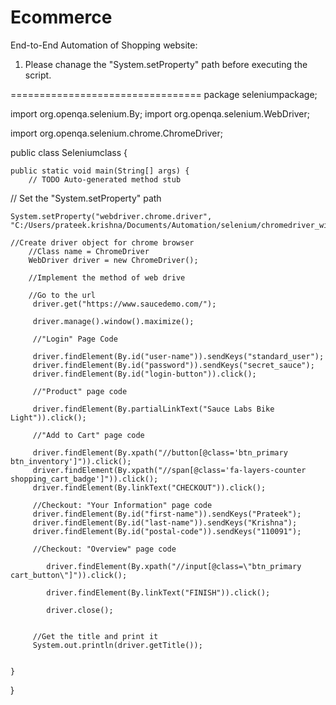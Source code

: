 # Ecommerce
End-to-End Automation of Shopping website:

1. Please chanage the "System.setProperty" path before executing the script.



=================================
package seleniumpackage;

import org.openqa.selenium.By;
import org.openqa.selenium.WebDriver;

import org.openqa.selenium.chrome.ChromeDriver;

public class Seleniumclass {

	public static void main(String[] args) {
		// TODO Auto-generated method stub
			
// Set the "System.setProperty" path

	System.setProperty("webdriver.chrome.driver", "C:/Users/prateek.krishna/Documents/Automation/selenium/chromedriver_win32/chromedriver.exe");	
		
	//Create driver object for chrome browser
		//Class name = ChromeDriver
		WebDriver driver = new ChromeDriver();
		 
		//Implement the method of web drive
		 
		//Go to the url
		 driver.get("https://www.saucedemo.com/");
		 
		 driver.manage().window().maximize();
		 
		 //"Login" Page Code
		 
		 driver.findElement(By.id("user-name")).sendKeys("standard_user");
		 driver.findElement(By.id("password")).sendKeys("secret_sauce");
		 driver.findElement(By.id("login-button")).click();
		 
		 //"Product" page code
		 
		 driver.findElement(By.partialLinkText("Sauce Labs Bike Light")).click();
		 
		 //"Add to Cart" page code
		 
		 driver.findElement(By.xpath("//button[@class='btn_primary btn_inventory']")).click();
		 driver.findElement(By.xpath("//span[@class='fa-layers-counter shopping_cart_badge']")).click();
		 driver.findElement(By.linkText("CHECKOUT")).click();
		 
		 //Checkout: "Your Information" page code 
		 driver.findElement(By.id("first-name")).sendKeys("Prateek");
		 driver.findElement(By.id("last-name")).sendKeys("Krishna");
		 driver.findElement(By.id("postal-code")).sendKeys("110091");
		 
		 //Checkout: "Overview" page code
		 	
		 	driver.findElement(By.xpath("//input[@class=\"btn_primary cart_button\"]")).click();
		 	
		 	driver.findElement(By.linkText("FINISH")).click();
		 	
		 	driver.close();
		 	
		 	
		 //Get the title and print it
		 System.out.println(driver.getTitle());
		 

	}

}

